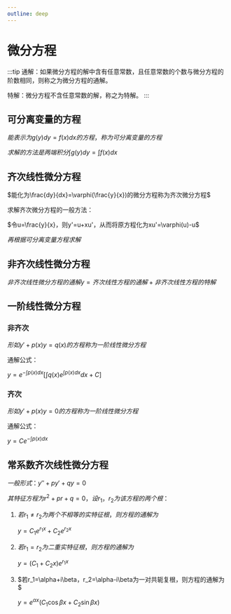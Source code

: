 ```yaml
---
outline: deep
---
```

# 微分方程
:::tip
通解：如果微分方程的解中含有任意常数，且任意常数的个数与微分方程的阶数相同，则称之为微分方程的通解。

特解：微分方程不含任意常数的解，称之为特解。
:::
## 可分离变量的方程
$能表示为g(y)dy=f(x)dx的方程，称为可分离变量的方程$

$求解的方法是两端积分 \int g(y)dy=\int f(x)dx$

## 齐次线性微分方程
$能化为\frac{dy}{dx}=\varphi(\frac{y}{x})的微分方程称为齐次微分方程$

求解齐次微分方程的一般方法：

$令u=\frac{y}{x}，则y'=u+xu'，从而将原方程化为xu'=\varphi(u)-u$

$再根据可分离变量方程求解$

## 非齐次线性微分方程
$非齐次线性微分方程的通解 y=齐次线性方程的通解+非齐次线性方程的特解$

## 一阶线性微分方程
### 非齐次
$形如y'+p(x)y=q(x)的方程称为一阶线性微分方程$

通解公式：

$y=e^{-\int p(x)dx}[\int q(x)e^{\int p(x)dx}dx+C]$

### 齐次
$形如y'+p(x)y=0的方程称为一阶线性微分方程$

通解公式：

$y=Ce^{-\int p(x)dx}$


## 常系数齐次线性微分方程
$一般形式：y''+py'+qy=0$

$其特征方程为r^2+pr+q=0，设r_1，r_2为该方程的两个根：$

1. $若r_1\neq r_2为两个不相等的实特征根，则方程的通解为$
   
   $y=C_1e^{r_1x}+C_2e^{r_2x}$

2. $若r_1=r_2为二重实特征根，则方程的通解为$
   
   $y=(C_1+C_2x)e^{r_1x}$

3. $若r_1=\alpha+i\beta，r_2=\alpha-i\beta为一对共轭复根，则方程的通解为$
   
   $y=e^{\alpha x}(C_1\cos{\beta x}+C_2\sin{\beta x})$
